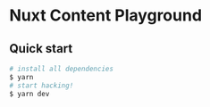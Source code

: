 # Nuxt Content Playground

## Quick start

```sh
# install all dependencies
$ yarn
# start hacking!
$ yarn dev
```
